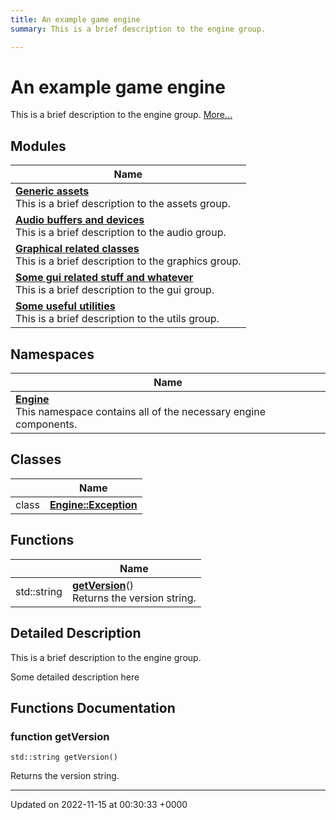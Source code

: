 ```yaml
---
title: An example game engine
summary: This is a brief description to the engine group. 

---
```


# An example game engine

This is a brief description to the engine group.  [More...](#detailed-description)

## Modules

| Name           |
| -------------- |
| **[Generic assets](/modules/group__Assets.md)** <br>This is a brief description to the assets group.  |
| **[Audio buffers and devices](/modules/group__Audio.md)** <br>This is a brief description to the audio group.  |
| **[Graphical related classes](/modules/group__Graphics.md)** <br>This is a brief description to the graphics group.  |
| **[Some gui related stuff and whatever](/modules/group__Gui.md)** <br>This is a brief description to the gui group.  |
| **[Some useful utilities](/modules/group__Utils.md)** <br>This is a brief description to the utils group.  |

## Namespaces

| Name           |
| -------------- |
| **[Engine](/namespaces/namespaceEngine.md)** <br>This namespace contains all of the necessary engine components.  |

## Classes

|                | Name           |
| -------------- | -------------- |
| class | **[Engine::Exception](/classes/classEngine_1_1Exception.md)**  |

## Functions

|                | Name           |
| -------------- | -------------- |
| std::string | **[getVersion](/modules/group__Engine.md#function-getversion)**()<br>Returns the version string.  |

## Detailed Description

This is a brief description to the engine group. 

Some detailed description here 


## Functions Documentation

### function getVersion

```
std::string getVersion()
```

Returns the version string. 





-------------------------------

Updated on 2022-11-15 at 00:30:33 +0000